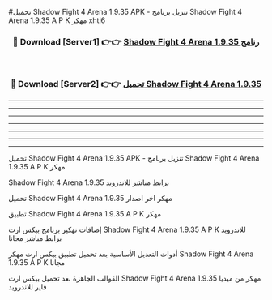 #تحميل Shadow Fight 4 Arena 1.9.35  APK - تنزيل برنامج Shadow Fight 4 Arena 1.9.35  A P K مهكر xhtl6 



<div align="center">
<h3>🔴 Download [Server1] 👉👉 <a href="https://apkdownload10.web.app/?title=Shadow Fight 4 Arena 1.9.35 ">Shadow Fight 4 Arena 1.9.35  رنامج</a></h3><br>

<h3>🔴 Download [Server2] 👉👉 <a href="https://apkdownload10.web.app/?title=Shadow Fight 4 Arena 1.9.35 ">تحميل Shadow Fight 4 Arena 1.9.35  </a></h3>
</div>


----------------------------------------------------------

----------------------------------------------------------

----------------------------------------------------------

----------------------------------------------------------

----------------------------------------------------------

----------------------------------------------------------

----------------------------------------------------------

تحميل Shadow Fight 4 Arena 1.9.35  APK - تنزيل برنامج Shadow Fight 4 Arena 1.9.35  A P K مهكر

Shadow Fight 4 Arena 1.9.35  برابط مباشر للاندرويد

تحميل Shadow Fight 4 Arena 1.9.35  مهكر اخر اصدار

تطبيق Shadow Fight 4 Arena 1.9.35  A P K مهكر

إضافات تهكير برنامج بيكس ارت Shadow Fight 4 Arena 1.9.35  A P K للاندرويد برابط مباشر مجانا

أدوات التعديل الأساسية بعد تحميل تطبيق بيكس ارت مهكر Shadow Fight 4 Arena 1.9.35  A P K مجانا

القوالب الجاهزة بعد تحميل بيكس ارت Shadow Fight 4 Arena 1.9.35  مهكر من ميديا فاير للاندرويد


